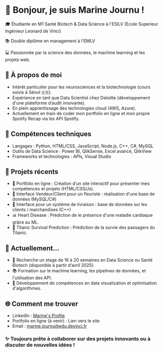 # 👋 Bonjour, je suis Marine Journu !

🎓 Étudiante en M1 Santé Biotech & Data Science à l'ESILV (Ecole Superieur Ingénieur Leonard de Vinci)

📚 Double diplôme en management à l'EMLV

💻 Passionnée par la science des données, le machine learning et les projets web.

## 🚀 À propos de moi

- Intérêt particulier pour les neurosciences et la biotechnologie (cours suivis à Séoul 🇰🇷).
- Expérience en tant que Data Scientist chez Deloitte (développement d'une plateforme d’audit innovante).
- En plein apprentissage des technologies cloud (AWS, Azure).
- Actuellement en train de coder mon portfolio en ligne et mon propre Spotify Recap via les API Spotify.
 
## 🔧 Compétences techniques

- Langages : Python, HTML/CSS, JavaScript, Node.js, C++, C#, MySQL
- Outils de Data Science : Power BI, QlikSense, Excel avancé, QlikView
- Frameworks et technologies : APIs, Visual Studio
  
## 🌟 Projets récents

- 🎨 Portfolio en ligne : Création d’un site interactif pour présenter mes compétences et projets (HTML/CSS/Js).
- 💐 Interface Vendeur/Client pour un fleuriste : réalisation d'une base de données (MySQL/C#)
- 🚚 Interface pour un système de livraison : base de données sur les clients / marchandises (C++)
- 📊 Heart Disease : Prédiction de le présence d'une maladie cardiaque grâce au ML.
- 🚢 Titanic Survival Prediction : Prédiction de la survie des passagers du Titanic.
  
## 📌 Actuellement...
- 💼 Recherche un stage de 16 à 20 semaines en Data Science ou Santé Biotech (disponible à partir d’avril 2025).
- 📚 Formation sur le machine learning, les pipelines de données, et l'utilisation des API.
- 🚀 Développement de compétences en data visualization et optimisation d'algorithmes.
  
## 🌐 Comment me trouver
- LinkedIn : [Marine's Profile](https://www.linkedin.com/in/marine-journu/)
- Portfolio en ligne (à venir) : Lien vers le site
- Email : marine.journu@edu.devinci.fr
  
### ✨ Toujours prête à collaborer sur des projets innovants ou à discuter de nouvelles idées !
<!---
marinejrn/marinejrn is a ✨ special ✨ repository because its `README.md` (this file) appears on your GitHub profile.
You can click the Preview link to take a look at your changes.
--->
